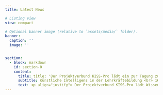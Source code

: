 ```yaml
---
title: Latest News

# Listing view
view: compact

# Optional banner image (relative to `assets/media/` folder).
banner:
  caption: ''
  image: ''


section:
  - block: markdown
    id: section-0
    content:
      title: title: 'Der Projektverbund KISS-Pro lädt ein zur Tagung zum Thema'
      subtitle: Künstliche Intelligenz in der Lehrkräftebildung <br> 16. & 17. September 2025 <br> Universität Potsdam, Neues Palais, Haus 9
      text: <p align="justify"> Der Projektverbund KISS-Pro lädt Wissenschaftler:innen des Kompetenzverbunds lernen:digital, Lehrkräftebildner:innen und Akteur:innen der zweiten und dritten Phase der Lehrkräftebildung herzlich zur Tagung „Künstliche Intelligenz in der Lehrkräftebildung“ ein. Im Rahmen von Vorträgen, Workshops und Diskussionsrunden bietet die Tagung eine Plattform, um innovative Lehrkonzepte, KI-Tools und praxisorientierte Ansätze zu diskutieren, die künftige Lehrkräfte auf einen kompetenten und lernförderlichen Einsatz von KI-Tools für die Gestaltung von Schule und Unterricht vorbereiten. Weitere Informationen und einen Call for Papers finden Sie unter dem Reiter „Tagung KI in der Lehrkräftebildung“.</p>
---
```

